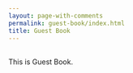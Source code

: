 ```yaml
---
layout: page-with-comments
permalink: guest-book/index.html
title: Guest Book
---
```

<br/>
This is Guest Book.

